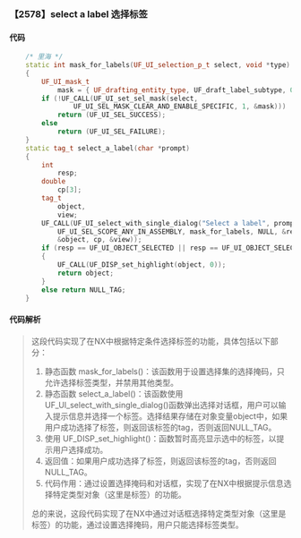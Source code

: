 ### 【2578】select a label 选择标签

#### 代码

```cpp
    /* 里海 */  
    static int mask_for_labels(UF_UI_selection_p_t select, void *type)  
    {  
        UF_UI_mask_t  
            mask = { UF_drafting_entity_type, UF_draft_label_subtype, 0 };  
        if (!UF_CALL(UF_UI_set_sel_mask(select,  
                UF_UI_SEL_MASK_CLEAR_AND_ENABLE_SPECIFIC, 1, &mask)))  
            return (UF_UI_SEL_SUCCESS);  
        else  
            return (UF_UI_SEL_FAILURE);  
    }  
    static tag_t select_a_label(char *prompt)  
    {  
        int  
            resp;  
        double  
            cp[3];  
        tag_t  
            object,  
            view;  
        UF_CALL(UF_UI_select_with_single_dialog("Select a label", prompt,  
            UF_UI_SEL_SCOPE_ANY_IN_ASSEMBLY, mask_for_labels, NULL, &resp,  
            &object, cp, &view));  
        if (resp == UF_UI_OBJECT_SELECTED || resp == UF_UI_OBJECT_SELECTED_BY_NAME)  
        {  
            UF_CALL(UF_DISP_set_highlight(object, 0));  
            return object;  
        }  
        else return NULL_TAG;  
    }

```

#### 代码解析

> 这段代码实现了在NX中根据特定条件选择标签的功能，具体包括以下部分：
>
> 1. 静态函数 mask_for_labels()：该函数用于设置选择集的选择掩码，只允许选择标签类型，并禁用其他类型。
> 2. 静态函数 select_a_label()：该函数使用UF_UI_select_with_single_dialog()函数弹出选择对话框，用户可以输入提示信息并选择一个标签。选择结果存储在对象变量object中，如果用户成功选择了标签，则返回该标签的tag，否则返回NULL_TAG。
> 3. 使用 UF_DISP_set_highlight()：函数暂时高亮显示选中的标签，以提示用户选择成功。
> 4. 返回值：如果用户成功选择了标签，则返回该标签的tag，否则返回NULL_TAG。
> 5. 代码作用：通过设置选择掩码和对话框，实现了在NX中根据提示信息选择特定类型对象（这里是标签）的功能。
>
> 总的来说，这段代码实现了在NX中通过对话框选择特定类型对象（这里是标签）的功能，通过设置选择掩码，用户只能选择标签类型。
>
